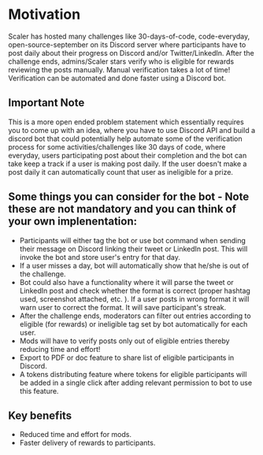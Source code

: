 # Motivation

Scaler has hosted many challenges like 30-days-of-code, code-everyday, open-source-september on its Discord server where participants have to post daily about their progress on Discord and/or Twitter/LinkedIn. After the challenge ends, admins/Scaler stars verify who is eligible for rewards reviewing the posts manually.
Manual verification takes a lot of time! Verification can be automated and done faster using a Discord bot.


## Important Note
This is a more open ended problem statement which essentially requires you to come up with an idea, where you have to use Discord API and build a discord bot that could potentially help automate some of the verification process for some activities/challenges like 30 days of code, where everyday, users participating post about their completion and the bot can take keep a track if a user is making post daily. 
If the user doesn't make a post daily it can automatically count that user as ineligible for a prize. 

## Some things you can consider for the bot - Note these are not mandatory and you can think of your own implenentation: 

- Participants will either tag the bot or use bot command when sending their message on Discord linking their tweet or LinkedIn post. This will invoke the bot and store user's entry for that day.
- If a user misses a day, bot will automatically show that he/she is out of the challenge.
- Bot could also have a functionality where it will parse the tweet or LinkedIn post and check whether the format is correct (proper hashtag used, screenshot attached, etc. ). If a user posts in wrong format it will warn user to correct the format. It will save participant's streak.
- After the challenge ends, moderators can filter out entries according to eligible (for rewards) or ineligible tag set by bot automatically for each user.
- Mods will have to verify posts only out of eligible entries thereby reducing time and effort!
- Export to PDF or doc feature to share list of eligible participants in Discord.
- A tokens distributing feature where tokens for eligible participants will be added in a single click after adding relevant permission to bot to use this feature.

 
## Key benefits
- Reduced time and effort for mods.
- Faster delivery of rewards to participants.
